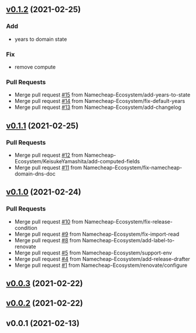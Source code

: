 
<a name="v0.1.2"></a>
## [v0.1.2](https://github.com/Namecheap-Ecosystem/terraform-provider-namecheap/compare/v0.1.1...v0.1.2) (2021-02-25)

### Add

* years to domain state

### Fix

* remove compute

### Pull Requests

* Merge pull request [#15](https://github.com/Namecheap-Ecosystem/terraform-provider-namecheap/issues/15) from Namecheap-Ecosystem/add-years-to-state
* Merge pull request [#14](https://github.com/Namecheap-Ecosystem/terraform-provider-namecheap/issues/14) from Namecheap-Ecosystem/fix-default-years
* Merge pull request [#13](https://github.com/Namecheap-Ecosystem/terraform-provider-namecheap/issues/13) from Namecheap-Ecosystem/add-changelog


<a name="v0.1.1"></a>
## [v0.1.1](https://github.com/Namecheap-Ecosystem/terraform-provider-namecheap/compare/v0.1.0...v0.1.1) (2021-02-25)

### Pull Requests

* Merge pull request [#12](https://github.com/Namecheap-Ecosystem/terraform-provider-namecheap/issues/12) from Namecheap-Ecosystem/KeisukeYamashita/add-computed-fields
* Merge pull request [#11](https://github.com/Namecheap-Ecosystem/terraform-provider-namecheap/issues/11) from Namecheap-Ecosystem/fix-namecheap-domain-dns-doc


<a name="v0.1.0"></a>
## [v0.1.0](https://github.com/Namecheap-Ecosystem/terraform-provider-namecheap/compare/v0.0.3...v0.1.0) (2021-02-24)

### Pull Requests

* Merge pull request [#10](https://github.com/Namecheap-Ecosystem/terraform-provider-namecheap/issues/10) from Namecheap-Ecosystem/fix-release-condition
* Merge pull request [#9](https://github.com/Namecheap-Ecosystem/terraform-provider-namecheap/issues/9) from Namecheap-Ecosystem/fix-import-read
* Merge pull request [#8](https://github.com/Namecheap-Ecosystem/terraform-provider-namecheap/issues/8) from Namecheap-Ecosystem/add-label-to-renovate
* Merge pull request [#5](https://github.com/Namecheap-Ecosystem/terraform-provider-namecheap/issues/5) from Namecheap-Ecosystem/support-env
* Merge pull request [#4](https://github.com/Namecheap-Ecosystem/terraform-provider-namecheap/issues/4) from Namecheap-Ecosystem/add-release-drafter
* Merge pull request [#1](https://github.com/Namecheap-Ecosystem/terraform-provider-namecheap/issues/1) from Namecheap-Ecosystem/renovate/configure


<a name="v0.0.3"></a>
## [v0.0.3](https://github.com/Namecheap-Ecosystem/terraform-provider-namecheap/compare/v0.0.2...v0.0.3) (2021-02-22)


<a name="v0.0.2"></a>
## [v0.0.2](https://github.com/Namecheap-Ecosystem/terraform-provider-namecheap/compare/v0.0.1...v0.0.2) (2021-02-22)


<a name="v0.0.1"></a>
## v0.0.1 (2021-02-13)

